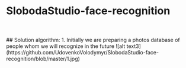 
# SlobodaStudio-face-recognition
<br>
<br>
## Solution algorithm:
1. Initially we are preparing a photos database of people whom we will recognize in the future
![alt text3](https://github.com/UdovenkoVolodymyr/SlobodaStudio-face-recognition/blob/master/1.jpg)
